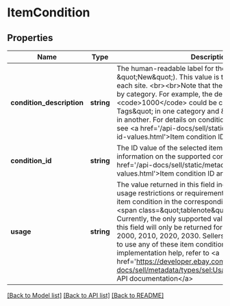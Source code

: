# ItemCondition

## Properties
Name | Type | Description | Notes
------------ | ------------- | ------------- | -------------
**condition_description** | **string** | The human-readable label for the condition (e.g., \&quot;New\&quot;). This value is typically localized for each site.  &lt;br&gt;&lt;br&gt;Note that the display name can vary by category. For example, the description for condition ID &lt;code&gt;1000&lt;/code&gt; could be called \&quot;New: with Tags\&quot; in one category and \&quot;Brand New\&quot; in another. For details on condition IDs and descriptions, see &lt;a href&#x3D;&#x27;/api-docs/sell/static/metadata/condition-id-values.html&#x27;&gt;Item condition ID and name values&lt;/a&gt;. | [optional] 
**condition_id** | **string** | The ID value of the selected item condition. For information on the supported condition ID values, see &lt;a href&#x3D;&#x27;/api-docs/sell/static/metadata/condition-id-values.html&#x27;&gt;Item condition ID and name values&lt;/a&gt;. | [optional] 
**usage** | **string** | The value returned in this field indicates if there are any usage restrictions or requirements for the corresponding item condition in the corresponding category.&lt;br /&gt;&lt;br /&gt;&lt;span class&#x3D;\&quot;tablenote\&quot;&gt;&lt;b&gt;Note:&lt;/b&gt; Currently, the only supported value is &#x27;RESTRICTED&#x27;, and this field will only be returned for the following conditions: 2000, 2010, 2020, 2030. Sellers must be pre-approved to use any of these item conditions.&lt;/span&gt; For implementation help, refer to &lt;a href&#x3D;&#x27;https://developer.ebay.com/api-docs/sell/metadata/types/sel:UsageEnum&#x27;&gt;eBay API documentation&lt;/a&gt; | [optional] 

[[Back to Model list]](../../README.md#documentation-for-models) [[Back to API list]](../../README.md#documentation-for-api-endpoints) [[Back to README]](../../README.md)

